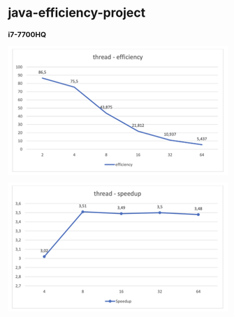 # java-efficiency-project

### i7-7700HQ 

 ![img](https://raw.githubusercontent.com/yavuzyagiz/java-efficiency-project/main/analysis.png)

 ![img](https://raw.githubusercontent.com/yavuzyagiz/java-efficiency-project/main/analysis2.png)
